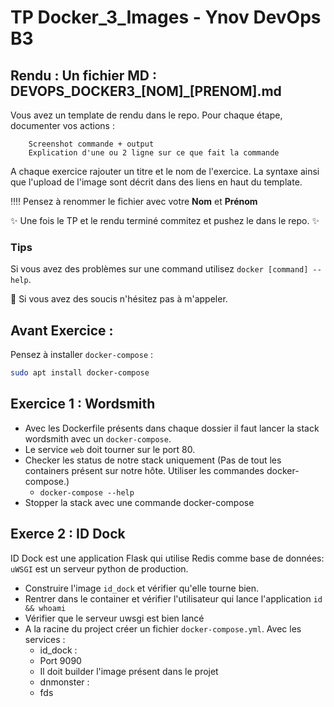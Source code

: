 # TP Docker_3_Images - Ynov DevOps B3


## **Rendu :** Un fichier MD : DEVOPS_DOCKER3_[NOM]\_[PRENOM].md

Vous avez un template de rendu dans le repo. 
Pour chaque étape, documenter vos actions : 

        Screenshot commande + output
        Explication d'une ou 2 ligne sur ce que fait la commande
        
A chaque exercice rajouter un titre et le nom de l'exercice. La syntaxe ainsi que l'upload de l'image sont décrit dans des liens en haut du template.

:bangbang::bangbang: Pensez à renommer le fichier avec votre **Nom** et **Prénom**

:sparkles: Une fois le TP et le rendu terminé commitez et pushez le dans le repo. :sparkles:
  
### Tips   
Si vous avez des problèmes sur une command utilisez `docker [command] --help`.

:raising_hand: Si vous avez des soucis n'hésitez pas à m'appeler. 

## Avant Exercice : 
Pensez à installer `docker-compose` : 

```bash 
sudo apt install docker-compose
```

## Exercice 1 : Wordsmith

- Avec les Dockerfile présents dans chaque dossier il faut lancer la stack wordsmith avec un `docker-compose`.
- Le service `web` doit tourner sur le port 80.
- Checker les status de notre stack uniquement (Pas de tout les containers présent sur notre hôte. Utiliser les commandes docker-compose.)
  - `docker-compose --help`
- Stopper la stack avec une commande docker-compose 


## Exerce 2 : ID Dock 

ID Dock est une application Flask qui utilise Redis comme base de données:
`uWSGI` est un serveur python de production. 

- Construire l'image `id_dock` et vérifier qu'elle tourne bien.
- Rentrer dans le container et vérifier l'utilisateur qui lance l'application `id && whoami`
- Vérifier que le serveur uwsgi est bien lancé
- A la racine du project créer un fichier `docker-compose.yml`. Avec les services : 
  - id_dock : 
   - Port 9090
   - Il doit builder l'image présent dans le projet
  -  dnmonster :
   - fds     
